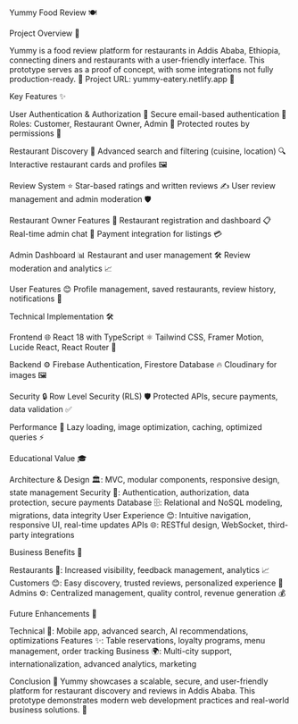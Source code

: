 Yummy Food Review 🍽️

Project Overview 📖

Yummy is a food review platform for restaurants in Addis Ababa, Ethiopia, connecting diners and restaurants with a user-friendly interface. This prototype serves as a proof of concept, with some integrations not fully production-ready. 🌟
Project URL: yummy-eatery.netlify.app 🔗

Key Features ✨

User Authentication & Authorization 🔐
Secure email-based authentication 📧
Roles: Customer, Restaurant Owner, Admin 👥
Protected routes by permissions 🚪


Restaurant Discovery 🍴
Advanced search and filtering (cuisine, location) 🔍
Interactive restaurant cards and profiles 🖼️


Review System ⭐
Star-based ratings and written reviews ✍️
User review management and admin moderation 🛡️


Restaurant Owner Features 🍴
Restaurant registration and dashboard 📋
Real-time admin chat 💬
Payment integration for listings 💳


Admin Dashboard 📊
Restaurant and user management 🛠️
Review moderation and analytics 📈


User Features 😊
Profile management, saved restaurants, review history, notifications 🔔



Technical Implementation 🛠️

Frontend 🌐
React 18 with TypeScript ⚛️
Tailwind CSS, Framer Motion, Lucide React, React Router 🎨


Backend ⚙️
Firebase Authentication, Firestore Database 🔥
Cloudinary for images 🖼️


Security 🔒
Row Level Security (RLS) 🛡️
Protected APIs, secure payments, data validation ✅


Performance 🚀
Lazy loading, image optimization, caching, optimized queries ⚡



Educational Value 🎓

Architecture & Design 🏛️: MVC, modular components, responsive design, state management
Security 🔐: Authentication, authorization, data protection, secure payments
Database 🗄️: Relational and NoSQL modeling, migrations, data integrity
User Experience 😊: Intuitive navigation, responsive UI, real-time updates
APIs 🌐: RESTful design, WebSocket, third-party integrations

Business Benefits 💼

Restaurants 🍴: Increased visibility, feedback management, analytics 📈
Customers 😊: Easy discovery, trusted reviews, personalized experience 🌟
Admins ⚙️: Centralized management, quality control, revenue generation 💰

Future Enhancements 🚀

Technical 🔧: Mobile app, advanced search, AI recommendations, optimizations
Features ✨: Table reservations, loyalty programs, menu management, order tracking
Business 🌍: Multi-city support, internationalization, advanced analytics, marketing

Conclusion 🏁
Yummy showcases a scalable, secure, and user-friendly platform for restaurant discovery and reviews in Addis Ababa. This prototype demonstrates modern web development practices and real-world business solutions. 🎉
